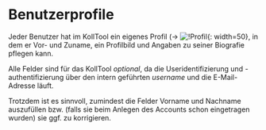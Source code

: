 # Benutzerprofile

Jeder Benutzer hat im KollTool ein eigenes Profil (→ ![!Profil](profile_icon.png){: width=50}, in dem er Vor- und Zuname, ein Profilbild und Angaben zu seiner Biografie pflegen kann.

Alle Felder sind für das KollTool *optional*, da die Useridentifizierung und -authentifizierung über den intern geführten *username* und die E-Mail-Adresse läuft. 

Trotzdem ist es sinnvoll, zumindest die Felder Vorname und Nachname auszufüllen bzw. (falls sie beim Anlegen des Accounts schon eingetragen wurden) sie ggf. zu korrigieren.